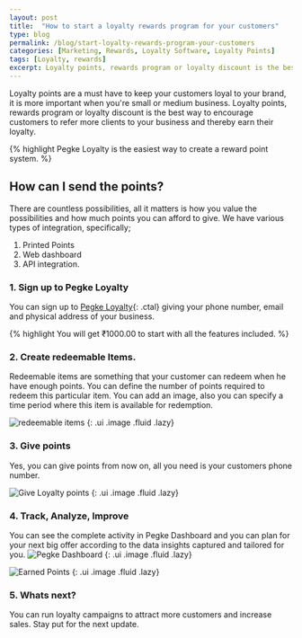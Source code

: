 ```yaml
---
layout: post
title:  "How to start a loyalty rewards program for your customers"
type: blog
permalink: /blog/start-loyalty-rewards-program-your-customers
categories: [Marketing, Rewards, Loyalty Software, Loyalty Points]
tags: [Loyalty, rewards]
excerpt: Loyalty points, rewards program or loyalty discount is the best way to encourage customers to refer more clients to your business and thereby earn their loyalty.
---
```


Loyalty points are a must have to keep your customers loyal to your brand, it is more important when you're small or medium business. Loyalty points, rewards program or loyalty discount is the best way to encourage customers to refer more clients to your business and thereby earn their loyalty.

{% highlight Pegke Loyalty is the easiest way to create a reward point system. %}


## How can I send the points?
There are countless possibilities, all it matters is how you value the possibilities and how much points you can afford to give. We have various types of integration, specifically;

 1. Printed Points
 2. Web dashboard
 3. API integration.

### 1. Sign up to Pegke Loyalty
You can sign up to [Pegke Loyalty](#signup){: .ctal} giving your phone number, email and physical address of your business.

{% highlight You will get  ₹1000.00 to start with all the features included. %}

### 2. Create redeemable Items.
Redeemable items are something that your customer can redeem when he have enough points. You can define the number of points required to redeem this particular item. You can add an image, also you can specify a time period where this item is available for redemption.

![redeemable items](https://pegke.com/public/blogs/add-redeemable-item.png)
{: .ui .image .fluid .lazy}

### 3. Give points
Yes, you can give points from now on, all you need is your customers phone number.

![Give Loyalty points](https://pegke.com/public/blogs/send-points.png)
{: .ui .image .fluid .lazy}

### 4. Track, Analyze, Improve

You can see the complete activity in Pegke Dashboard and you can plan for your next big offer according to the data insights captured and tailored for you.
![Pegke Dashboard](https://pegke.com/public/blogs/pegke-dashboard.png)
{: .ui .image .fluid .lazy}

![Earned Points](https://pegke.com/public/blogs/earned-points.png)
{: .ui .image .fluid .lazy}

### 5. Whats next?

You can run loyalty campaigns to attract more customers and increase sales. Stay put for the next update.
